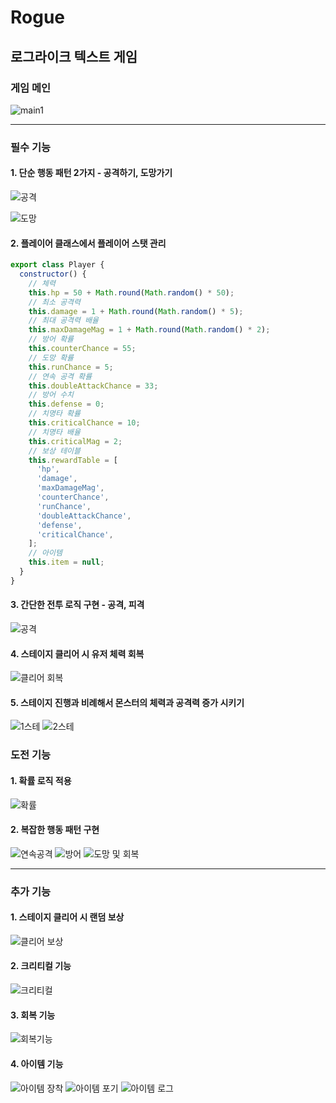 # Rogue

## 로그라이크 텍스트 게임

### 게임 메인

![main1](https://github.com/user-attachments/assets/b6abc2b8-29f8-4d21-8485-d595c1f54f5a)

---

### 필수 기능

#### 1. 단순 행동 패턴 2가지 - 공격하기, 도망가기

![공격](https://github.com/user-attachments/assets/aa129561-79b3-45da-942d-1e380be40ea8)

![도망](https://github.com/user-attachments/assets/0fddec2a-334d-4b8f-bfe4-e53fc6f7130d)

#### 2. 플레이어 클래스에서 플레이어 스탯 관리
```js
export class Player {
  constructor() {
    // 체력
    this.hp = 50 + Math.round(Math.random() * 50);
    // 최소 공격력
    this.damage = 1 + Math.round(Math.random() * 5);
    // 최대 공격력 배율
    this.maxDamageMag = 1 + Math.round(Math.random() * 2);
    // 방어 확률
    this.counterChance = 55;
    // 도망 확률
    this.runChance = 5;
    // 연속 공격 확률
    this.doubleAttackChance = 33;
    // 방어 수치
    this.defense = 0;
    // 치명타 확률
    this.criticalChance = 10;
    // 치명타 배율
    this.criticalMag = 2;
    // 보상 테이블
    this.rewardTable = [
      'hp',
      'damage',
      'maxDamageMag',
      'counterChance',
      'runChance',
      'doubleAttackChance',
      'defense',
      'criticalChance',
    ];
    // 아이템
    this.item = null;
  }
}
```

#### 3. 간단한 전투 로직 구현 - 공격, 피격
![공격](https://github.com/user-attachments/assets/aa129561-79b3-45da-942d-1e380be40ea8)

#### 4. 스테이지 클리어 시 유저 체력 회복
![클리어 회복](https://github.com/user-attachments/assets/91bdbdab-f6b6-47c4-b150-be3e2439bb00)

#### 5. 스테이지 진행과 비례해서 몬스터의 체력과 공격력 증가 시키기
![1스테](https://github.com/user-attachments/assets/c3d315d8-ef09-4f35-baa3-b386418d8cd5)
![2스테](https://github.com/user-attachments/assets/f90ca3fe-0b5a-4df1-880a-d36db5413494)

### 도전 기능

#### 1. 확률 로직 적용
![확률](https://github.com/user-attachments/assets/c01711d1-9883-4240-b2d9-38e3cc0c01e2)

#### 2. 복잡한 행동 패턴 구현
![연속공격](https://github.com/user-attachments/assets/8b308661-d6f4-403d-aa5a-4b4012d9dadc)
![방어](https://github.com/user-attachments/assets/31f6698c-0c9a-4251-9eb3-aba4c203e9f1)
![도망 및 회복](https://github.com/user-attachments/assets/6350e1cb-2ae3-4660-abab-a2acb201bae6)

---
### 추가 기능

#### 1. 스테이지 클리어 시 랜덤 보상
![클리어 보상](https://github.com/user-attachments/assets/d4bcb366-127a-4df8-a5ab-f33eb92b1ce1)


#### 2. 크리티컬 기능
![크리티컬](https://github.com/user-attachments/assets/a4918519-62a6-4c72-a340-eeca9a72f9f8)

#### 3. 회복 기능
![회복기능](https://github.com/user-attachments/assets/bc60c20f-9b3a-400e-b663-2980cd6d2f67)

#### 4. 아이템 기능
![아이템 장착](https://github.com/user-attachments/assets/be530cb3-bdfa-46bb-b641-cafac2a4de3d)
![아이템 포기](https://github.com/user-attachments/assets/b5f8dc27-e839-49e2-8e18-bd1aabd644a4)
![아이템 로그](https://github.com/user-attachments/assets/9bcb883f-862b-4c88-acf6-a724865c593b)
